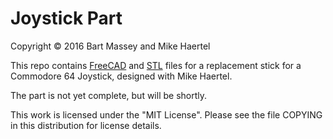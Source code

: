 # Joystick Part
Copyright &copy; 2016 Bart Massey and Mike Haertel

This repo contains [FreeCAD](http://freecadweb.org) and
[STL](http://en.wikipedia.org/wiki/STL_%28file_format%29)
files for a replacement stick for a Commodore 64 Joystick,
designed with Mike Haertel.

The part is not yet complete, but will be shortly.

This work is licensed under the "MIT License". Please see
the file COPYING in this distribution for license details.

